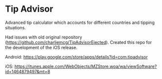 # Tip Advisor

Advanced tip calculator which accounts for different countries and tipping situations.

Had issues with old original repository (https://github.com/charliemcg/TipAdvisorEjected). Created this repo for the development of the iOS release.


Android: https://play.google.com/store/apps/details?id=com.tipadvisor

iOS: https://itunes.apple.com/WebObjects/MZStore.woa/wa/viewSoftware?id=1464879497&mt=8
